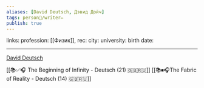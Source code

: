 ```yaml
---
aliases: [David Deutsch, Дэвид Дойч]
tags: person👤/writer✏️
publish: true
---
```

links:
profession: [[Физик]], 
rec:
city: 
university: 
birth date: 

---

[David Deutsch](https://www.goodreads.com/author/show/103190.David_Deutsch?from_search=true&from_srp=true)

[[📚✅🎧 The Beginning of Infinity - Deutsch (21) 🇬🇧🇷🇺]]
[[📚⏹🎧The Fabric of Reality - Deutsch (14) 🇬🇧🇷🇺]]